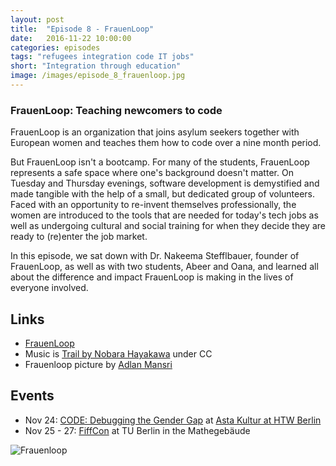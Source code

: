 ```yaml
---
layout: post
title:  "Episode 8 - FrauenLoop"
date:   2016-11-22 10:00:00
categories: episodes
tags: "refugees integration code IT jobs"
short: "Integration through education"
image: /images/episode_8_frauenloop.jpg
---
```


<script class="podigee-podcast-player" src="https://cdn.podigee.com/podcast-player/javascripts/podigee-podcast-player.js" data-configuration="https://bits-of-berlin.podigee.io/9-frauenloop/embed"></script>

### FrauenLoop: Teaching newcomers to code

FrauenLoop is an organization that joins asylum seekers together with European women and teaches them how to code over a nine month period.

But FrauenLoop isn't a bootcamp. For many of the students, FrauenLoop represents a safe space where one's background doesn't matter. On Tuesday and Thursday evenings, software development is demystified and made tangible with the help of a small, but dedicated group of volunteers. Faced with an opportunity to re-invent themselves professionally, the women are introduced to the tools that are needed for today's tech jobs as well as undergoing cultural and social training for when they decide they are ready to (re)enter the job market.

In this episode, we sat down with Dr. Nakeema Stefflbauer, founder of FrauenLoop, as well as with two students, Abeer and Oana, and learned all about the difference and impact FrauenLoop is making in the lives of everyone involved.

## Links

* [FrauenLoop](http://frauenloop.org/)
* Music is [Trail by Nobara Hayakawa](http://freemusicarchive.org/music/Nobara_Hayakawa/Trail_EP/Nobara_Hayakawa_-_Trail_EP_-_Trail) under CC
* Frauenloop picture by [Adlan Mansri](https://www.twitter.com/Gurzil_)

## Events

* Nov 24: [CODE: Debugging the Gender Gap](http://www.codedoc.co/) at [Asta Kultur at HTW Berlin](https://www.facebook.com/AStA.Kultur/posts/1778977145653382:0)
* Nov 25 - 27: [FiffCon](https://2016.fiffkon.de/) at TU Berlin in the Mathegebäude

![Frauenloop](/images/episode_8_frauenloop.jpg)

